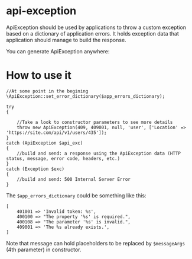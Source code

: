 # api-exception

ApiException should be used by applications to throw a custom exception based on a dictionary of application errors.
It holds exception data that application should manage to build the response. 

You can generate ApiException anywhere:
  
 
# How to use it
    
    //At some point in the begining
    \ApiException::set_error_dictionary($app_errors_dictionary);
    
    try
    {
      
        //Take a look to constructor parameters to see more details
        throw new ApiException(409, 409001, null, 'user', ['Location' => 'https://site.com/api/v1/users/435']);
    }
    catch (ApiException $api_exc)
    {
        //build and send: a response using the ApiException data (HTTP status, message, error code, headers, etc.)
    }
    catch (Exception $exc)
    {
        //build and send: 500 Internal Server Error
    }

The `$app_errors_dictionary` could be something like this:

    [
        401001 => 'Invalid token: %s',
        400100 => "The property '%s' is required.",
        400108 => "The parameter '%s' is invalid.",
        409001 => 'The %s already exists.',
    ]
    
Note that message can hold placeholders to be replaced by `$messageArgs` (4th parameter) in constructor.
